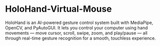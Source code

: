 # HoloHand-Virtual-Mouse
HoloHand is an AI-powered gesture control system built with MediaPipe, OpenCV, and PyAutoGUI. It lets you control your computer using hand movements — move cursor, scroll, swipe, zoom, and play/pause — all through real-time gesture recognition for a smooth, touchless experience.
